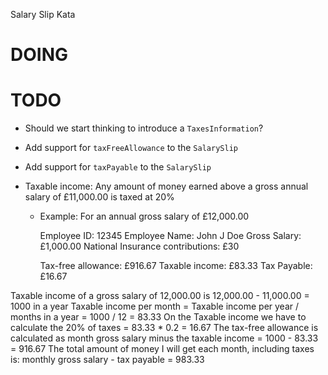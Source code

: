 Salary Slip Kata

# DOING

# TODO

- Should we start thinking to introduce a `TaxesInformation`?
- Add support for `taxFreeAllowance` to the `SalarySlip`
- Add support for `taxPayable` to the `SalarySlip`

- Taxable income: Any amount of money earned above a gross annual salary of £11,000.00 is taxed at 20%

  - Example: For an annual gross salary of £12,000.00

    Employee ID: 12345
    Employee Name: John J Doe
    Gross Salary: £1,000.00
    National Insurance contributions: £30

    Tax-free allowance: £916.67
    Taxable income: £83.33
    Tax Payable: £16.67

Taxable income of a gross salary of 12,000.00 is 12,000.00 - 11,000.00 = 1000 in a year
Taxable income per month = Taxable income per year / months in a year = 1000 / 12 = 83.33
On the Taxable income we have to calculate the 20% of taxes = 83.33 \* 0.2 = 16.67
The tax-free allowance is calculated as month gross salary minus the taxable income = 1000 - 83.33 = 916.67
The total amount of money I will get each month, including taxes is: monthly gross salary - tax payable = 983.33
